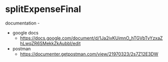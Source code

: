 # splitExpenseFinal


documentation -
  - google docs
    - https://docs.google.com/document/d/1Ja2ivKUimnO_hTGVbTvYzxaZhLwqZR6SMekkZkAubbI/edit
  - postman 
    - https://documenter.getpostman.com/view/21970323/2s7Z12E3DW
